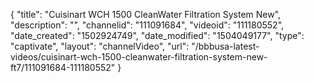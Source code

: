 {
    "title": "Cuisinart WCH 1500 CleanWater Filtration System New",
    "description": "",
    "channelid": "111091684",
    "videoid": "111180552",
    "date_created": "1502924749",
    "date_modified": "1504049177",
    "type": "captivate",
    "layout": "channelVideo",
    "url": "\/bbbusa-latest-videos\/cuisinart-wch-1500-cleanwater-filtration-system-new-ft7\/111091684-111180552"
}